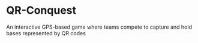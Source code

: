 # QR-Conquest
An interactive GPS-based game where teams compete to capture and hold bases represented by QR codes
